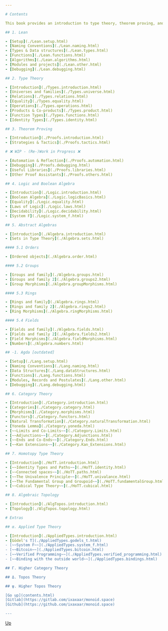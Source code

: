 ```yaml
---

# Contents

This book provides an introduction to type theory, theorem proving, and mathematical foundations using the Lean 4 proof assistant. It covers fundamental concepts from basic type theory to advanced topics in category theory and homotopy type theory.

## 1. Lean

- [Setup](./Lean.setup.html)
- [Naming Conventions](./Lean.naming.html)
- [Types & Data structures](./Lean.types.html)
- [Functions](./Lean.functions.html)
- [Algorithms](./Lean.algorithms.html)
- [Modules and projects](./Lean.other.html)
- [Debugging](./Lean.debugging.html)

## 2. Type Theory

- [Introduction](./Types.introduction.html)
- [Universes and families](./Types.universe.html)
- [Relations](./Types.relations.html)
- [Equality](./Types.equality.html)
- [Operations](./Types.operations.html)
- [Products & Co-products](./Types.product.html)
- [Function Types](./Types.functions.html)
- [Identity Types](./Types.identity.html)

## 3. Theorem Proving

- [Introduction](./Proofs.introduction.html)
- [Strategies & Tactics](./Proofs.tactics.html)

# ❌ WIP - (Re-)Work in Progress ❌

- [Automation & Reflection](./Proofs.automation.html)
- [Debugging](./Proofs.debugging.html)
- [Useful Libraries](./Proofs.libraries.html)
- [Other Proof Assistants](./Proofs.others.html)

## 4. Logic and Boolean Algebra

- [Introduction](./Logic.introduction.html)
- [Boolean Algebra](./Logic.logicBasics.html)
- [Equality](./Logic.equality.html)
- [Laws of Logic](./Logic.laws.html)
- [Decidability](./Logic.decidability.html)
- [System F](./Logic.system_f.html)

## 5. Abstract Algebras

- [Introduction](./Algebra.introduction.html)
- [Sets in Type Theory](./Algebra.sets.html)

#### 5.1 Orders

- [Ordered objects](./Algebra.order.html)

#### 5.2 Groups

- [Groups and family](./Algebra.groups.html)
- [Groups and family 2](./Algebra.groups2.html)
- [Group Morphisms](./Algebra.groupMorphisms.html)

#### 5.3 Rings

- [Rings and family](./Algebra.rings.html)
- [Rings and family 2](./Algebra.rings2.html)
- [Ring Morphisms](./Algebra.ringMorphisms.html)

#### 5.4 Fields

- [Fields and family](./Algebra.fields.html)
- [Fields and family 2](./Algebra.fields2.html)
- [Field Morphisms](./Algebra.fieldMorphisms.html)
- [Numbers](./Algebra.numbers.html)

## -1. Agda [outdated]

- [Setup](./Lang.setup.html)
- [Naming Conventions](./Lang.naming.html)
- [Data Structures](./Lang.dataStructures.html)
- [Functions](./Lang.functions.html)
- [Modules, Records and Postulates](./Lang.other.html)
- [Debugging](./Lang.debugging.html)

## 6. Category Theory

- [Introduction](./Category.introduction.html)
- [Categories](./Category.category.html)
- [Morphisms](./Category.morphisms.html)
- [Functors](./Category.functors.html)
- [Natural Transformation](./Category.naturalTransformation.html)
- [Yoneda Lemma](./Category.yoneda.html)
- [~~Limits and Co-Limits~~](./Category.Limits.html)
- [~~Adjunctions~~](./Category.Adjunctions.html)
- [~~Ends and Co-Ends~~](./Category.Ends.html)
- [~~Kan Extensions~~](./Category.Kan_Extensions.html)

## 7. Homotopy Type Theory

- [Introduction](./HoTT.introduction.html)
- [~~Identity Types and Paths~~](./HoTT.identity.html)
- [~~Connected spaces~~](./HoTT.paths.html)
- [~~The Univalence Principle~~](./HoTT.univalance.html)
- [~~The Fundamental Group and Groupoid~~](./HoTT.fundamentalGroup.html)
- [~~Cubical Type Theory~~](./HoTT.cubical.html)

## 8. Algebraic Topology

- [Introduction](./AlgTopos.introduction.html)
- [Topology](./AlgTopos.topology.html)

# Extras

## α. Applied Type Theory

- [Introduction](./AppliedTypes.introduction.html)
- [Gödel's T](./AppliedTypes.godels_t.html)
- [~~System F~~](./AppliedTypes.system_f.html)
- [~~Bitcoin~~](./AppliedTypes.bitcoin.html)
- [~~Verified Programming~~](./AppliedTypes.verified_programming.html)
- [~~Binding with the outside world~~](./AppliedTypes.bindings.html)

## Γ. Higher Category Theory

## Δ. Topos Theory

## ψ. Higher Topos Theory

[Go up](contents.html)
[Gitlab](https://gitlab.com/ixaxaar/monoid.space)
[Github](https://github.com/ixaxaar/monoid.space)

---
```


[Up](contents.html)
